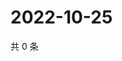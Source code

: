 # 2022-10-25

共 0 条

<!-- BEGIN WEIBO -->
<!-- 最后更新时间 Tue Oct 25 2022 03:17:15 GMT+0800 (China Standard Time) -->

<!-- END WEIBO -->
